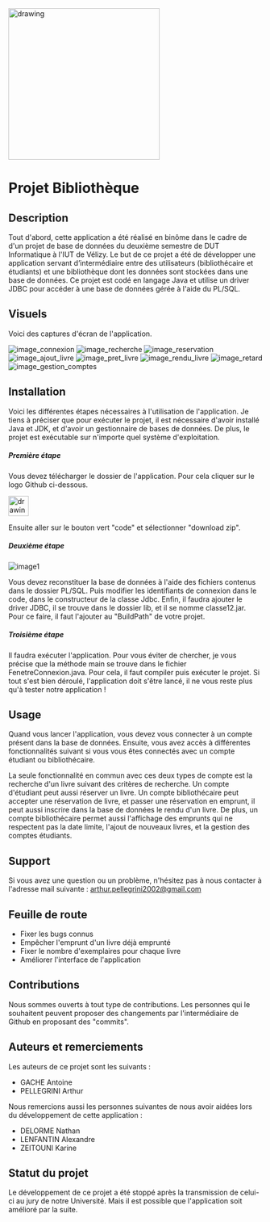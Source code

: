 <img src="https://i.goopics.net/ip4368.png" alt="drawing" width="300" heigth="300"/> 

Projet Bibliothèque
==============================================================

Description
--------------------------------------------------------------

Tout d'abord, cette application a été réalisé en binôme dans le cadre de d'un projet de base de données du deuxième semestre de DUT Informatique à l'IUT de Vélizy.
Le but de ce projet a été de développer une application servant d’intermédiaire entre des utilisateurs (bibliothécaire et étudiants) et une bibliothèque dont les données sont stockées dans une base de données. Ce projet est codé en langage Java et utilise un driver JDBC pour accéder à une base de données gérée à l'aide du PL/SQL.

Visuels
--------------------------------------------------------------

Voici des captures d'écran de l'application.

![image_connexion][connexion]
![image_recherche][recherche]
![image_reservation][reservation]
![image_ajout_livre][ajout_livre]
![image_pret_livre][pret_livre]
![image_rendu_livre][rendu_livre]
![image_retard][retard]
![image_gestion_comptes][gestion_comptes]

Installation
--------------------------------------------------------------

Voici les différentes étapes nécessaires à l'utilisation de l'application. Je tiens à préciser que pour exécuter le projet, il est nécessaire d'avoir installé Java et JDK, et d'avoir un gestionnaire de bases de données. De plus, le projet est exécutable sur n'importe quel système d'exploitation. 

##### Première étape

Vous devez télécharger le dossier de l'application. Pour cela cliquer sur le logo Github ci-dessous.

[<img src="https://upload.wikimedia.org/wikipedia/commons/thumb/9/91/Octicons-mark-github.svg/2048px-Octicons-mark-github.svg.png" alt="drawing" width="40" heigth="40"/>](https://github.com/arthurpellegrini/library)

Ensuite aller sur le bouton vert "code" et sélectionner "download zip".

##### Deuxième étape

![image1][importation_csv]

Vous devez reconstituer la base de données à l'aide des fichiers contenus dans le dossier PL/SQL. 
Puis modifier les identifiants de connexion dans le code, dans le constructeur de la classe Jdbc. 
Enfin, il faudra ajouter le driver JDBC, il se trouve dans le dossier lib, et il se nomme classe12.jar. Pour ce faire, il faut l'ajouter au "BuildPath" de votre projet.

##### Troisième étape

Il faudra exécuter l'application. Pour vous éviter de chercher, je vous précise que la méthode main se trouve dans le fichier FenetreConnexion.java. Pour cela, il faut compiler puis exécuter le projet. Si tout s'est bien déroulé, l'application doit s'être lancé, il ne vous reste plus qu'à tester notre application !

Usage
--------------------------------------------------------------

Quand vous lancer l'application, vous devez vous connecter à un compte présent dans la base de données. Ensuite, vous avez accès à différentes fonctionnalités suivant si vous vous êtes connectés avec un compte étudiant ou bibliothécaire. 

La seule fonctionnalité en commun avec ces deux types de compte est la recherche d'un livre suivant des critères de recherche.
Un compte d'étudiant peut aussi réserver un livre. 
Un compte bibliothécaire peut accepter une réservation de livre, et passer une réservation en emprunt, il peut aussi inscrire dans la base de données le rendu d'un livre. De plus, un compte bibliothécaire permet aussi l'affichage des emprunts qui ne respectent pas la date limite, l'ajout de nouveaux livres, et la gestion des comptes étudiants.

Support
--------------------------------------------------------------

Si vous avez une question ou un problème, n'hésitez pas à nous contacter à l'adresse mail suivante : arthur.pellegrini2002@gmail.com

Feuille de route
--------------------------------------------------------------

* Fixer les bugs connus
* Empêcher l'emprunt d'un livre déjà emprunté
* Fixer le nombre d'exemplaires pour chaque livre
* Améliorer l'interface de l'application


Contributions
--------------------------------------------------------------

Nous sommes ouverts à tout type de contributions. Les personnes qui le souhaitent peuvent proposer des changements par l'intermédiaire de Github en proposant des "commits".

Auteurs et remerciements
--------------------------------------------------------------

Les auteurs de ce projet sont les suivants : 

* GACHE Antoine 
* PELLEGRINI Arthur

Nous remercions aussi les personnes suivantes de nous avoir aidées lors du développement de cette application : 

* DELORME Nathan
* LENFANTIN Alexandre
* ZEITOUNI Karine

Statut du projet 
--------------------------------------------------------------

Le développement de ce projet a été stoppé après la transmission de celui-ci au jury de notre Université. Mais il est possible que l'application soit amélioré par la suite.

[//]: # (Lien de référence utilisé dans le corps du Markdown)
[importation_csv]: https://i.goopics.net/tt83jo.png
[connexion]: https://i.goopics.net/xtb3dv.png
[recherche]: https://i.goopics.net/2l2lu1.png
[reservation]: https://i.goopics.net/ccb7zp.png
[ajout_livre]: https://i.goopics.net/jfs74v.png
[pret_livre]: https://i.goopics.net/do3i5s.png
[rendu_livre]: https://i.goopics.net/eix6au.png
[retard]: https://i.goopics.net/0m8mvy.png
[gestion_comptes]: https://i.goopics.net/vvo51b.png
